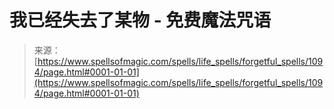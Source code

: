 <!--yml

category: 未分类

date: 2024-06-12 18:33:52

-->

# 我已经失去了某物 - 免费魔法咒语

> 来源：[https://www.spellsofmagic.com/spells/life_spells/forgetful_spells/1094/page.html#0001-01-01](https://www.spellsofmagic.com/spells/life_spells/forgetful_spells/1094/page.html#0001-01-01)
